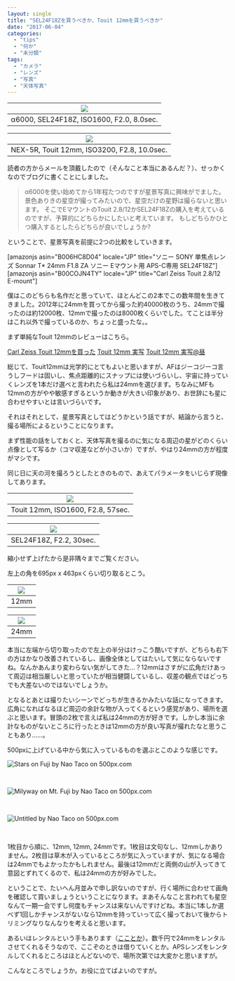 ```yaml
---
layout: single
title: "SEL24F18Zを買うべきか、Touit 12mmを買うべきか"
date: "2017-06-04"
categories: 
  - "tips"
  - "何か"
  - "未分類"
tags: 
  - "カメラ"
  - "レンズ"
  - "写真"
  - "天体写真"
---
```


| ![](https://blog.naotaco.com/assets/images/posts/2017/06/DSC02525-720x480.jpg) |
|:--:|
|  α6000, SEL24F18Z, ISO1600, F2.0, 8.0sec. |

| ![](https://blog.naotaco.com/assets/images/posts/2017/06/DSC01699-720x478.jpg) |
|:--:|
|  NEX-5R, Touit 12mm, ISO3200, F2.8, 10.0sec. |

読者の方からメールを頂戴したので（そんなこと本当にあるんだ？）、せっかくなのでブログに書くことにしました。

> α6000を使い始めてから1年程たつのですが星景写真に興味がでました。 景色ありきの星空が撮ってみたいので、星空だけの星野は撮らないと思います。 そこでEマウントのTouit 2.8/12かSEL24F18Zの購入を考えているのですが、予算的にどちらかにしたいと考えています。 もしどちらかひとつ購入するとしたらどちらが良いでしょうか?

ということで、星景写真を前提に2つの比較をしていきます。

\[amazonjs asin="B006HC8D04" locale="JP" title="ソニー SONY 単焦点レンズ Sonnar T\* 24mm F1.8 ZA ソニー Eマウント用 APS-C専用 SEL24F18Z"\] \[amazonjs asin="B00COJN4TY" locale="JP" title="Carl Zeiss Touit 2.8/12 E-mount"\]

僕はこのどちらも名作だと思っていて、ほとんどこの2本でこの数年間を生きてきました。2012年に24mmを買ってから撮った約40000枚のうち、24mmで撮ったのは約12000枚、12mmで撮ったのは8000枚くらいでした。てことは半分はこれ以外で撮っているのか、ちょっと盛ったな。。

まず単純なTouit 12mmのレビューはこちら。

[Carl Zeiss Touit 12mmを買った](https://blog.naotaco.com/archives/303) [Touit 12mm 実写](https://blog.naotaco.com/archives/307) [Touit 12mm 実写@昼](https://blog.naotaco.com/archives/326)

総じて、Touit12mmは光学的にとてもよいと思いますが、AFはジーコジーコ言うしフードは固いし、焦点距離的にスナップには使いづらいし、宇宙に持っていくレンズを1本だけ選べと言われたら私は24mmを選びます。ちなみにMFも12mmの方がやや敏感すぎるというか動きが大きい印象があり、お世辞にも星に合わせやすいとは言いづらいです。

それはそれとして、星景写真としてはどうかという話ですが、結論から言うと、撮る場所によるということになります。

まず性能の話をしておくと、天体写真を撮るのに気になる周辺の星がどのくらい点像として写るか（コマ収差などが小さいか）ですが、やはり24mmの方が程度がマシです。

同じ日に天の河を撮ろうとしたときのもので、あえてパラメータをいじらず現像してあります。

| ![](https://blog.naotaco.com/assets/images/posts/2017/06/DSC09599-720x480.jpg) |
|:--:|
|  Touit 12mm, ISO1600, F2.8, 57sec. |

| ![](https://blog.naotaco.com/assets/images/posts/2017/06/DSC09609-720x480.jpg) |
|:--:|
|  SEL24F18Z, F2.2, 30sec. |

縮小せず上げたから是非隅々までご覧ください。

左上の角を695px x 463pxくらい切り取るとこう。

| ![](https://blog.naotaco.com/assets/images/posts/2017/06/DSC09599-2.jpg) |
|:--:|
|  12mm |

| ![](https://blog.naotaco.com/assets/images/posts/2017/06/DSC09609-2.jpg) |
|:--:|
|  24mm |

本当に左端から切り取ったので左上の半分はけっこう酷いですが、どちらも右下の方はかなり改善されているし、画像全体としてはたいして気にならないですね。なんかあんまり変わらない気がしてきた…？12mmはさすがに広角だけあって周辺は相当厳しいと思っていたが相当健闘しているし、収差の観点ではどっちでも大差ないのではないでしょうか。

となるとあとは撮りたいシーンでどっちが生きるかみたいな話になってきます。広角になればなるほど周辺の余計な物が入ってくるという感覚があり、場所を選ぶと思います。冒頭の2枚で言えば私は24mmの方が好きです。しかし本当に余計なものがないところに行ったときは12mmの方が良い写真が撮れたなと思うこともあり……。

500pxに上げている中から気に入っているものを選ぶとこのような感じです。

![Stars on Fuji by Nao Taco on 500px.com](https://drscdn.500px.org/photo/53710098/m%3D900/030cea4d45a0f01bd7429a8696a414f8)

 

<script type="text/javascript" src="https://500px.com/embed.js"></script>

![Milyway on Mt. Fuji by Nao Taco on 500px.com](https://drscdn.500px.org/photo/165642777/m%3D900/2a0038c8cb4ea4ab1adccbf99fa15067)

 

<script type="text/javascript" src="https://500px.com/embed.js"></script>

![Untitled by Nao Taco on 500px.com](https://drscdn.500px.org/photo/87749295/m%3D900/b2ea571d166b0b09f513b968bd8bf656)

 

<script type="text/javascript" src="https://500px.com/embed.js"></script>

1枚目から順に、12mm, 12mm, 24mmです。1枚目は文句なし、12mmしかありません。2枚目は草木が入っているところが気に入っていますが、気になる場合は24mmでもよかったかもしれません。最後は12mmだと両側の山が入ってきて意図とずれてくるので、私は24mmの方が好みでした。

ということで、たいへん月並みで申し訳ないのですが、行く場所に合わせて画角を確認して買いましょうということになります。まあそんなこと言われても星空なんて一期一会ですし何度もチャンスは来ないんですけどね。本当に1本しか選べず1回しかチャンスがないなら12mmを持っていって広く撮っておいて後からトリミングなりなんなりを考えると思います。

あるいはレンタルという手もあります（[こことか](https://www.apex106.com/digicam/lens-z/sel24f18z.php)）。数千円で24mmをレンタルさせてくれるそうなので、ここぞのときは借りていくとか。APSレンズをレンタルしてくれるところはほとんどないので、場所次第では大変かと思いますが。

こんなところでしょうか。お役に立てばよいのですが。
